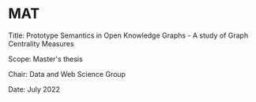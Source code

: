 # MAT

Title: Prototype Semantics in Open Knowledge Graphs - A study of Graph Centrality Measures

Scope: Master's thesis

Chair: Data and Web Science Group

Date: July 2022
